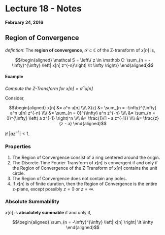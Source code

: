 # Lecture 18 - Notes  

**February 24, 2016**  


## Region of Convergence

_defintion_: The __region of convergence__, $\mathcal S \subset \mathbb C$ of the Z-transform of $x[n]$ is,

$$\begin{aligned}
    \mathcal S = \left\{ z \in \mathbb C: \sum_{n = -\infty}^{\infty} \left| x[n] z^{-n}\right| \lt \infty \right\}
\end{aligned}$$

#### Example

_Compute the Z-Transform for $x[n] = a^n u[n]$_

Consider,

$$\begin{aligned}
    x[n] &= a^n u[n] \\\\
    X(z) &= \sum_{n = -\infty}^{\infty} a^n u[n] z^{-n} \\\\
    &= \sum_{n = 0}^{\infty} a^n z^{-n} \\\\
    &= \sum_{n = 0}^{\infty} \left( a z^{-1} \right)^n \\\\
    &= \frac{1}{1 - a z^{-1}} \\\\
    &= \frac{z}{z - a}
\end{aligned}$$

if $\left| az^{-1} \right| \lt 1$.

### Properties

1. The Region of Convergence consist of a ring centered around the origin.
2. The Discrete-Time Fourier Transform of $x[n]$ is convergent if and only if the Region of Convergence of the Z-Transform of $x[n]$ contains the unit circle.
3. The Region of Convergence does not contain any poles.
4. If $x[n]$ is of finite duration, then the Region of Convergence is the entire z-plane, except possibly $z = 0$ or $z = \infty$.

### Absolute Summability

$x[n]$ is __absolutely summable__ if and only if,

$$\begin{aligned}
    \sum_{n = -\infty}^{\infty} \left| x[n] \right| \lt \infty
\end{aligned}$$
